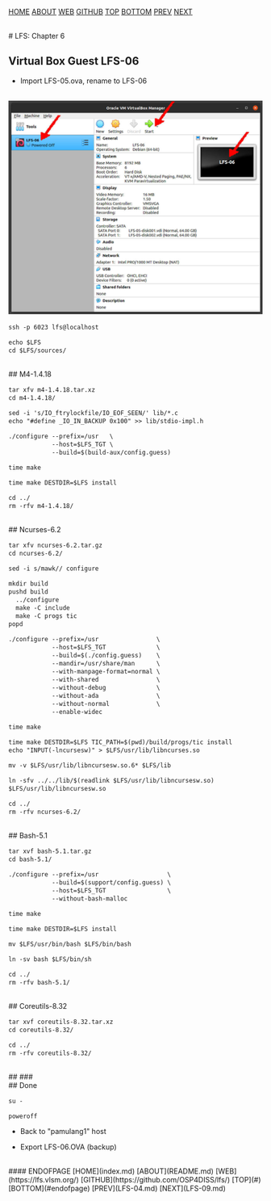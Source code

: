 ---
---

[HOME](index.md)
[ABOUT](README.md)
[WEB](https://lfs.vlsm.org/)
[GITHUB](https://github.com/OSP4DISS/lfs/)
[TOP](#)
[BOTTOM](#endofpage)
[PREV](LFS-04.md)
[NEXT](LFS-09.md)

<br>
# LFS: Chapter 6

## Virtual Box Guest LFS-06

* Import LFS-05.ova, rename to LFS-06

<br>
<img src="pictures/LFS-A41.jpg" width="960">

```
ssh -p 6023 lfs@localhost

```

```
echo $LFS
cd $LFS/sources/

```

<br>
## M4-1.4.18

```
tar xfv m4-1.4.18.tar.xz
cd m4-1.4.18/

```

```
sed -i 's/IO_ftrylockfile/IO_EOF_SEEN/' lib/*.c
echo "#define _IO_IN_BACKUP 0x100" >> lib/stdio-impl.h

```

```
./configure --prefix=/usr   \
            --host=$LFS_TGT \
            --build=$(build-aux/config.guess)

```

```
time make

```

```
time make DESTDIR=$LFS install

```

```
cd ../
rm -rfv m4-1.4.18/

```

<br> 
## Ncurses-6.2

```
tar xfv ncurses-6.2.tar.gz
cd ncurses-6.2/

```

```
sed -i s/mawk// configure

```

```
mkdir build
pushd build
  ../configure
  make -C include
  make -C progs tic
popd

```

```
./configure --prefix=/usr                \
            --host=$LFS_TGT              \
            --build=$(./config.guess)    \
            --mandir=/usr/share/man      \
            --with-manpage-format=normal \
            --with-shared                \
            --without-debug              \
            --without-ada                \
            --without-normal             \
            --enable-widec

```

```
time make

```

```
time make DESTDIR=$LFS TIC_PATH=$(pwd)/build/progs/tic install
echo "INPUT(-lncursesw)" > $LFS/usr/lib/libncurses.so

```

```
mv -v $LFS/usr/lib/libncursesw.so.6* $LFS/lib

```

```
ln -sfv ../../lib/$(readlink $LFS/usr/lib/libncursesw.so) $LFS/usr/lib/libncursesw.so

```

```
cd ../
rm -rfv ncurses-6.2/

```

<br> 
## Bash-5.1

```
tar xvf bash-5.1.tar.gz
cd bash-5.1/

```

```
./configure --prefix=/usr                   \
            --build=$(support/config.guess) \
            --host=$LFS_TGT                 \
            --without-bash-malloc

```

```
time make

```

```
time make DESTDIR=$LFS install

```

```
mv $LFS/usr/bin/bash $LFS/bin/bash

```

```
ln -sv bash $LFS/bin/sh

```

```
cd ../
rm -rfv bash-5.1/

```

<br> 
## Coreutils-8.32

```
tar xvf coreutils-8.32.tar.xz
cd coreutils-8.32/

```


```
cd ../
rm -rfv coreutils-8.32/

```


<br> 
## ###

<br>
## Done

```
su -
```

```
poweroff

```

* Back to "pamulang1" host

* Export LFS-06.OVA (backup)

<br>
#### ENDOFPAGE
[HOME](index.md)
[ABOUT](README.md)
[WEB](https://lfs.vlsm.org/)
[GITHUB](https://github.com/OSP4DISS/lfs/)
[TOP](#)
[BOTTOM](#endofpage)
[PREV](LFS-04.md)
[NEXT](LFS-09.md)
<br>

